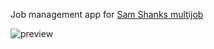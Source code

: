 Job management app for [Sam Shanks multijob](https://shanks-scripts.tebex.io/package/4724857)


![preview](https://i.imgur.com/bIwWXIx.png)

